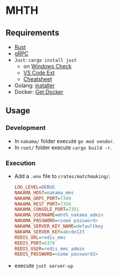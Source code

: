 # MHTH

## Requirements

- [Rust](https://rustup.rs/)
- [gRPC](https://grpc.io/)
- `Just`: `cargo install just`
    - on [Windows Check](https://github.com/casey/just?tab=readme-ov-file#windows) 
    - [VS Code Ext](https://marketplace.visualstudio.com/items?itemName=nefrob.vscode-just-syntax)
    - [Cheatsheet](https://cheatography.com/linux-china/cheat-sheets/justfile/)
- Golang: [installer](https://go.dev/doc/install)
- Docker: [Get Docker](https://docs.docker.com/get-started/get-docker/)

## Usage

### Development
- In `nakama/` folder execute `go mod vendor`.
- In `root/` folder execute `cargo build -r`.

### Execution
- Add a `.env` file to `crates/matchmaking/`.
    ```ini
    LOG_LEVEL=DEBUG
    NAKAMA_HOST=nakama_mms
    NAKAMA_GRPC_PORT=7349
    NAKAMA_REST_PORT=7350
    NAKAMA_CONSOLE_PORT=7351
    NAKAMA_USERNAME=mhth_nakama_admin
    NAKAMA_PASSWORD=<some password>
    NAKAMA_SERVER_KEY_NAME=defaultkey
    NAKAMA_SERVER_KEY=abcde123
    REDIS_URL=redis_mms
    REDIS_PORT=6379
    REDIS_USER=redis_mms_admin
    REDIS_PASSWORD=<some password2>
    ```
- execute `just server-up`